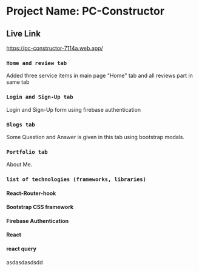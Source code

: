 # Project Name: PC-Constructor

## Live Link

https://pc-constructor-7114a.web.app/

### `Home and review tab`

Added three service items in main page "Home" tab and all reviews part in same tab

### `Login and Sign-Up tab`

Login and Sign-Up form using firebase authentication

### `Blogs tab`

Some Question and Answer is given in this tab using bootstrap modals.

### `Portfolio tab`

About Me.

### `list of technologies (frameworks, libraries)`

#### React-Router-hook
#### Bootstrap CSS framework
#### Firebase Authentication
#### React
#### react query

asdasdasdsdd
